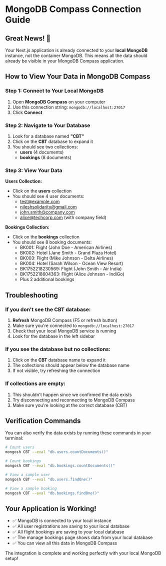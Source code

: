 # MongoDB Compass Connection Guide

## Great News! 🎉

Your Next.js application is already connected to your **local MongoDB** instance, not the container MongoDB. This means all the data should already be visible in your MongoDB Compass application.

## How to View Your Data in MongoDB Compass

### Step 1: Connect to Your Local MongoDB
1. Open **MongoDB Compass** on your computer
2. Use this connection string: `mongodb://localhost:27017`
3. Click **Connect**

### Step 2: Navigate to Your Database
1. Look for a database named **"CBT"**
2. Click on the **CBT** database to expand it
3. You should see two collections:
   - **users** (4 documents)
   - **bookings** (8 documents)

### Step 3: View Your Data

**Users Collection:**
- Click on the **users** collection
- You should see 4 user documents:
  - test@example.com
  - nileshsolidarity@gmail.com
  - john.smith@company.com
  - alice@techcorp.com (with company field)

**Bookings Collection:**
- Click on the **bookings** collection
- You should see 8 booking documents:
  - BK001: Flight (John Doe - American Airlines)
  - BK002: Hotel (Jane Smith - Grand Plaza Hotel)
  - BK003: Flight (Mike Johnson - Delta Airlines)
  - BK004: Hotel (Sarah Wilson - Ocean View Resort)
  - BK1752218230569: Flight (John Smith - Air India)
  - BK1752218604363: Flight (Alice Johnson - IndiGo)
  - Plus 2 additional bookings

## Troubleshooting

### If you don't see the CBT database:
1. **Refresh** MongoDB Compass (F5 or refresh button)
2. Make sure you're connected to `mongodb://localhost:27017`
3. Check that your local MongoDB service is running
4. Look for the database in the left sidebar

### If you see the database but no collections:
1. Click on the **CBT** database name to expand it
2. The collections should appear below the database name
3. If not visible, try refreshing the connection

### If collections are empty:
1. This shouldn't happen since we confirmed the data exists
2. Try disconnecting and reconnecting to MongoDB Compass
3. Make sure you're looking at the correct database (CBT)

## Verification Commands

You can also verify the data exists by running these commands in your terminal:

```bash
# Count users
mongosh CBT --eval "db.users.countDocuments()"

# Count bookings  
mongosh CBT --eval "db.bookings.countDocuments()"

# View a sample user
mongosh CBT --eval "db.users.findOne()"

# View a sample booking
mongosh CBT --eval "db.bookings.findOne()"
```

## Your Application is Working!

- ✅ MongoDB is connected to your local instance
- ✅ All user registrations are saving to your local database
- ✅ All flight bookings are saving to your local database
- ✅ The manage bookings page shows data from your local database
- ✅ You can view all this data in MongoDB Compass

The integration is complete and working perfectly with your local MongoDB setup!
